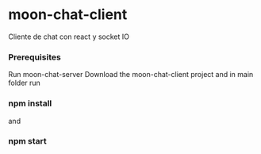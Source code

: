 # moon-chat-client
Cliente de chat con react y socket IO

### Prerequisites
Run moon-chat-server
Download the moon-chat-client project and in main folder run

### npm install
and
### npm start
